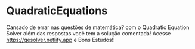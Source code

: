# QuadraticEquations
Cansado de errar nas questões de matemática? 
com o Quadratic Equation Solver além das respostas você tem a solução comentada! Acesse https://qesolver.netlify.app e Bons Estudos!!
